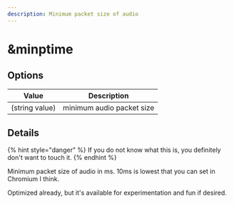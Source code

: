 ```yaml
---
description: Minimum packet size of audio
---
```


# \&minptime

## Options

| Value          | Description               |
| -------------- | ------------------------- |
| (string value) | minimum audio packet size |

## Details

{% hint style="danger" %}
If you do not know what this is, you definitely don't want to touch it.
{% endhint %}

Minimum packet size of audio in ms. 10ms is lowest that you can set in Chromium I think.

Optimized already, but it's available for experimentation and fun if desired.
